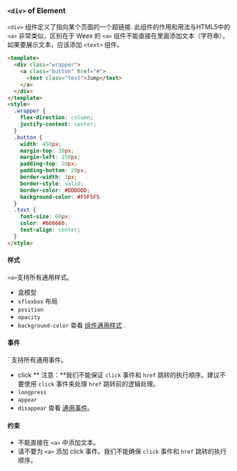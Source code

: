 ### `<div>` of Element
`<div>` 组件定义了指向某个页面的一个超链接. 此组件的作用和用法与HTML5中的 `<a>` 非常类似，区别在于 Weex 的 `<a>` 组件不能直接在里面添加文本（字符串），如果要展示文本，应该添加 `<text>` 组件。

```html
<template>
  <div class="wrapper">
    <a class="button" href="#">
      <text class="text">Jump</text>
    </a>
  </div>
</template>
<style>
  .wrapper {
    flex-direction: column;
    justify-content: center;
  }
  .button {
    width: 450px;
    margin-top: 30px;
    margin-left: 150px;
    padding-top: 20px;
    padding-bottom: 20px;
    border-width: 2px;
    border-style: solid;
    border-color: #DDDDDD;
    background-color: #F5F5F5
  }
  .text {
    font-size: 60px;
    color: #666666;
    text-align: center;
  }
</style>
```

#### 样式
`<a>`支持所有通用样式。
- 盒模型
- `xflexbox` 布局
- `position`
- `opacity`
- `background-color`
查看 [组件通用样式](http://weex.apache.org/cn/references/common-style.html) .

#### 事件
`<a> 支持所有通用事件。
- click
  ** 注意：**我们不能保证 `click` 事件和 `href` 跳转的执行顺序。建议不要使用 `click` 事件来处理 `href` 跳转前的逻辑处理。</li>
- `longpress`
- `appear`
- `disappear`
查看 [通用事件](http://weex.apache.org/cn/references/common-event.html)。

#### 约束
- 不能直接在 `<a>` 中添加文本。
- 请不要为 `<a>` 添加 click 事件。我们不能确保 `click` 事件和 `href` 跳转的执行顺序。
